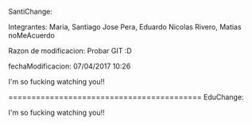 SantiChange:

Integrantes: Maria, Santiago Jose
			 Pera, Eduardo Nicolas
			 Rivero, Matias noMeAcuerdo
			 
Razon de modificacion: Probar GIT :D

fechaModificacion: 07/04/2017 10:26

I'm so fucking watching you!!

==========================================
EduChange:

I'm so fucking watching you!!
